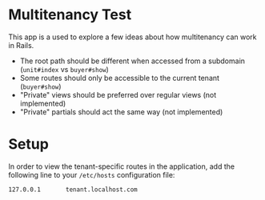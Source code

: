 # Multitenancy Test

This app is a used to explore a few ideas about how multitenancy can work in Rails.

* The root path should be different when accessed from a subdomain (`unit#index` vs `buyer#show`)
* Some routes should only be accessible to the current tenant (`buyer#show`)
* "Private" views should be preferred over regular views (not implemented)
* "Private" partials should act the same way (not implemented)

# Setup

In order to view the tenant-specific routes in the application, add the following line to your `/etc/hosts` configuration file:

```
127.0.0.1       tenant.localhost.com
```
